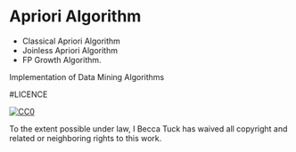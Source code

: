
# Apriori Algorithm

* Classical Apriori Algorithm
* Joinless Apriori Algorithm
* FP Growth Algorithm.

Implementation of Data Mining Algorithms


#LICENCE

[![CC0](http://mirrors.creativecommons.org/presskit/buttons/88x31/svg/cc-zero.svg)](https://creativecommons.org/publicdomain/zero/1.0/)

To the extent possible under law, I Becca Tuck has waived all copyright and related or neighboring rights to this work.

